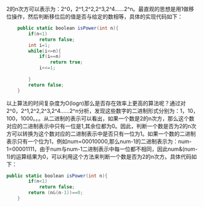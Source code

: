 2的n次方可以表示为：2^0，2^1,2^2,2^3,2^4......2^n。最直观的思想是用1做移位操作，然后判断移位后的值是否与给定的数相等，具体的实现代码如下： 
```csharp
	public static boolean isPower(int n){
		if(n<1)
			return false;
		int i=1;
		while(i<=n){
			if(i==n)
				return true;
			i<<=1;
			
		}
		return false;
	}
```

以上算法的时间复杂度为O(logn)那么是否存在效率上更高的算法呢？通过对2^0，2^1,2^2,2^3,2^4......2^n分析，发现这些数字的二进制形式分别为：1，10，100，1000。。。从二进制的表示可以看出，如果一个数是2的n次方，那么这个数对应的二进制表示中只有一位是1,其余位都为0。因此，判断一个数是否为2的n次方可以转换为这个数对应的二进制表示中是否只有一位为1。如果一个数的二进制表示只有一个位为1，例如num=00010000,那么num-1的二进制表示为：num-1=00001111，由于num与num-1二进制表示中每一位都不相同，因此num&(num-1)的运算结果为0，可以利用这个方法来判断一个数是否为2的n次方。具体代码如下：
```csharp
public static boolean isPower(int n){
		if(n<1)
			return false;
		return (n&(n-1))==0; 
	}
```